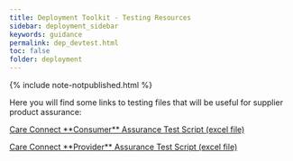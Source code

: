 ```yaml
---
title: Deployment Toolkit - Testing Resources
sidebar: deployment_sidebar
keywords: guidance
permalink: dep_devtest.html
toc: false
folder: deployment
---
```


{% include note-notpublished.html %}

Here you will find some links to testing files that will be useful for supplier product assurance:
<p>
<a href="_pages/deployment/toolkit/files/Care_Connect_Consumer_Assurance_Test_Scripts.xlsx" download>Care Connect **Consumer** Assurance Test Script (excel file)</a>
<p>
<a href="_pages/deployment/toolkit/files/Care_Connect_Provider_Assurance_Test_Scripts.xlsx" download>Care Connect **Provider** Assurance Test Script (excel file)</a>

